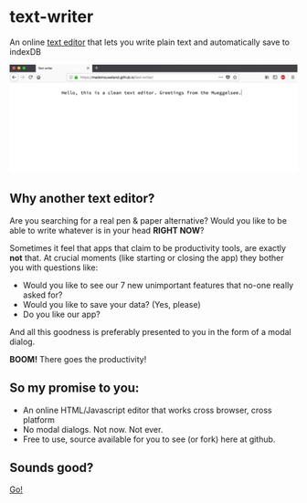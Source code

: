 # text-writer

An online [text editor](https://madeinouweland.github.io/text-writer) that lets you write plain text and automatically save to indexDB

<img src="https://github.com/madeinouweland/text-writer/blob/master/images/preview.png" width="800">

## Why another text editor?

Are you searching for a real pen & paper alternative?
Would you like to be able to write whatever is in your head **RIGHT NOW**?

Sometimes it feel that apps that claim to be productivity tools, are exactly **not** that. At crucial moments (like starting or closing the app) they bother you with questions like:

- Would you like to see our 7 new unimportant features that no-one really asked for?
- Would you like to save your data? (Yes, please)
- Do you like our app?

And all this goodness is preferably presented to you in the form of a modal dialog.

**BOOM!** There goes the productivity!

## So my promise to you:

- An online HTML/Javascript editor that works cross browser, cross platform
- No modal dialogs. Not now. Not ever.
- Free to use, source available for you to see (or fork) here at github.

## Sounds good?

[Go!](https://madeinouweland.github.io/text-writer/)
